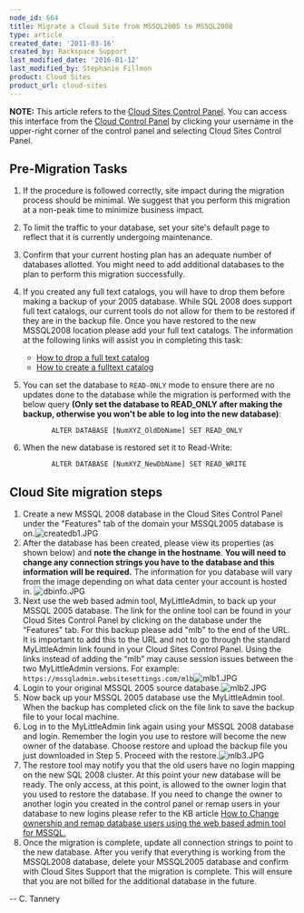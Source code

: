 ```yaml
---
node_id: 664
title: Migrate a Cloud Site from MSSQL2005 to MSSQL2008
type: article
created_date: '2011-03-16'
created_by: Rackspace Support
last_modified_date: '2016-01-12'
last_modified_by: Stephanie Fillmon
product: Cloud Sites
product_url: cloud-sites
---
```


**NOTE:** This article refers to the [Cloud Sites Control
Panel](https://manage.rackspacecloud.com/). You can access this
interface from the [Cloud Control Panel](https://mycloud.rackspace.com/)
by clicking your username in the upper-right corner of the control panel
and selecting Cloud Sites Control Panel.

Pre-Migration Tasks
-------------------

1.  If the procedure is followed correctly, site impact during the
    migration process should be minimal. We suggest that you perform
    this migration at a non-peak time to minimize business impact.
2.  To limit the traffic to your database, set your site's default page
    to reflect that it is currently undergoing maintenance.
3.  Confirm that your current hosting plan has an adequate number of
    databases allotted. You might need to add additional databases to
    the plan to perform this migration successfully.
4.  If you created any full text catalogs, you will have to drop them
    before making a backup of your 2005 database. While SQL 2008 does
    support full text catalogs, our current tools do not allow for them
    to be restored if they are in the backup file. Once you have
    restored to the new MSSQL2008 location please add your full
    text catalogs. The information at the following links will assist
    you in completing this task:
    -   [How to drop a full text
        catalog](http://msdn.microsoft.com/en-us/library/ms188403.aspx "http://msdn.microsoft.com/en-us/library/ms188403.aspx")
    -   [How to create a fulltext
        catalog](http://msdn.microsoft.com/en-us/library/ms189520.aspx "http://msdn.microsoft.com/en-us/library/ms189520.aspx")

5.  You can set the database to `READ-ONLY` mode to ensure there are no
    updates done to the database while the migration is performed with
    the below query **(Only set the database to READ\_ONLY after making
    the backup, otherwise you won't be able to log into the
    new database)**:

               ALTER DATABASE [NumXYZ_OldDbName] SET READ_ONLY

6.  When the new database is restored set it to Read-Write:

               ALTER DATABASE [NumXYZ_NewDbName] SET READ_WRITE

Cloud Site migration steps
--------------------------

1.  Create a new MSSQL 2008 database in the Cloud Sites Control Panel
    under the "Features" tab of the domain your MSSQL2005 database is
    on.![createdb1.JPG](http://c0476992.cdn.cloudfiles.rackspacecloud.com/createdb1.JPG)
2.  After the database has been created, please view its properties (as
    shown below) and **note the change in the hostname**. **You will
    need to change any connection strings you have to the database and
    this information will be required.** The information for you
    database will vary from the image depending on what data center your
    account is hosted in.
    ![dbinfo.JPG](http://c0476992.cdn.cloudfiles.rackspacecloud.com/dbinfo.JPG)
3.  Next use the web based admin tool, MyLittleAdmin, to back up your
    MSSQL 2005 database. The link for the online tool can be found in
    your Cloud Sites Control Panel by clicking on the database under the
    &ldquo;Features&rdquo; tab. For this backup please add "mlb" to the end of
    the URL. It is important to add this to the URL and not to go
    through the standard MyLittleAdmin link found in your Cloud Sites
    Control Panel. Using the links instead of adding the &ldquo;mlb&rdquo; may cause
    session issues between the two MyLittleAdmin versions. For example:
    `https://mssqladmin.websitesettings.com/mlb`![mlb1.JPG](http://c0476992.cdn.cloudfiles.rackspacecloud.com/mlb1.JPG)
4.  Login to your original MSSQL 2005 source
    database.![mlb2.JPG](http://c0476992.cdn.cloudfiles.rackspacecloud.com/mlb2.JPG)
5.  Now back up your MSSQL 2005 database use the MyLittleAdmin tool.
    When the backup has completed click on the file link to save the
    backup file to your local machine.
6.  Log in to the MyLittleAdmin link again using your MSSQL 2008
    database and login. Remember the login you use to restore will
    become the new owner of the database. Choose restore and upload the
    backup file you just downloaded in Step 5. Proceed with the
    restore.![mlb3.JPG](http://c0476992.cdn.cloudfiles.rackspacecloud.com/mlb3.JPG)
7.  The restore tool may notify you that the old users have no login
    mapping on the new SQL 2008 cluster. At this point your new database
    will be ready. The only access, at this point, is allowed to the
    owner login that you used to restore the database. If you need to
    change the owner to another login you created in the control panel
    or remap users in your database to new logins please refer to the KB
    article [How to Change ownership and remap database users using the
    web based admin tool
    for MSSQL.](/how-to/remap-database-users-in-mylittleadmin "How to Change ownership and remap database users using the web based admin tool for MSSQL.")
8.  Once the migration is complete, update all connection strings to
    point to the new database. After you verify that everything is
    working from the MSSQL2008 database, delete your MSSQL2005 database
    and confirm with Cloud Sites Support that the migration is complete.
    This will ensure that you are not billed for the additional database
    in the future.

-- C. Tannery



